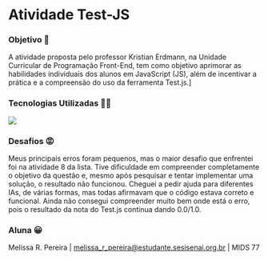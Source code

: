 # Atividade Test-JS

### Objetivo 🐧

A atividade proposta pelo professor Kristian Erdmann, na Unidade Curricular de Programação Front-End, tem como objetivo aprimorar as habilidades individuais dos alunos em JavaScript (JS), além de incentivar a prática e a compreensão do uso da ferramenta Test.js.]

### Tecnologias Utilizadas 🧑‍💻

  <img src="https://skillicons.dev/icons?i=js,git,vscode&theme=dark" />


### Desafios 😡

Meus principais erros foram pequenos, mas o maior desafio que enfrentei foi na atividade 8 da lista. Tive dificuldade em compreender completamente o objetivo da questão e, mesmo após pesquisar e tentar implementar uma solução, o resultado não funcionou. Cheguei a pedir ajuda para diferentes IAs, de várias formas, mas todas afirmavam que o código estava correto e funcional. Ainda não consegui compreender muito bem onde está o erro, pois o resultado da nota do Test.js continua dando 0.0/1.0. 


### Aluna 😀

Melissa R. Pereira | melissa_r_pereira@estudante.sesisenai.org.br | MIDS 77
